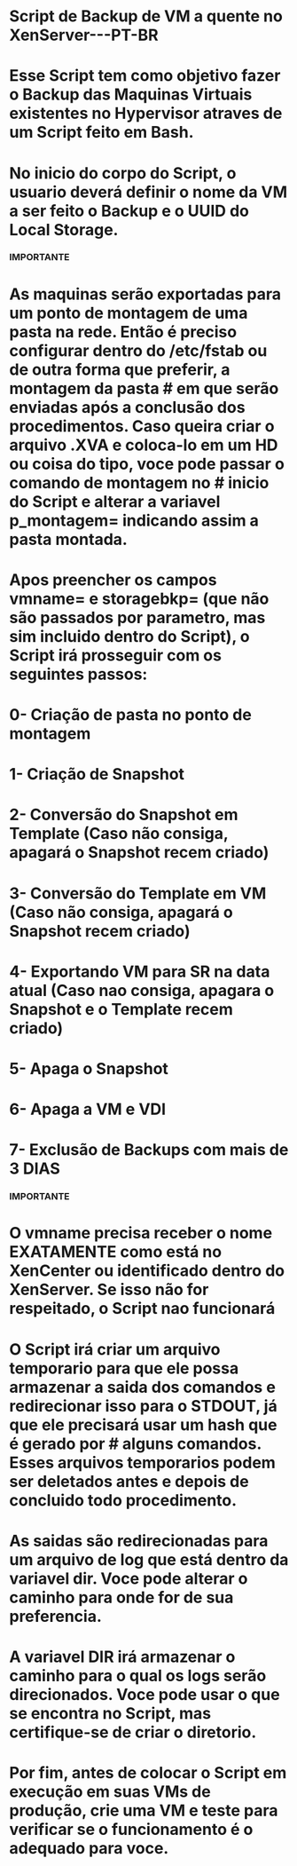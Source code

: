 # Script de Backup de VM a quente no XenServer---PT-BR #

# Esse Script tem como objetivo fazer o Backup das Maquinas Virtuais existentes no Hypervisor atraves de um Script feito em Bash.
# No inicio do corpo do Script, o usuario deverá definir o nome da VM a ser feito o Backup e o UUID do Local Storage.

###   IMPORTANTE ###
# As maquinas serão exportadas para um ponto de montagem de uma pasta na rede. Então é preciso configurar dentro do /etc/fstab ou de outra forma que preferir, a montagem da pasta # em que serão enviadas após a conclusão dos procedimentos. Caso queira criar o arquivo .XVA e coloca-lo em um HD ou coisa do tipo, voce pode passar o comando de montagem no        # inicio do Script e alterar a variavel p_montagem= indicando assim a pasta montada.
###

# Apos preencher os campos vmname= e storagebkp= (que não são passados por parametro, mas sim incluido dentro do Script), o Script irá prosseguir com os seguintes passos:
# 0- Criação de pasta no ponto de montagem
# 1- Criação de Snapshot
# 2- Conversão do Snapshot em Template (Caso não consiga, apagará o Snapshot recem criado)
# 3- Conversão do Template em VM (Caso não consiga, apagará o Snapshot recem criado)
# 4- Exportando VM para SR na data atual (Caso nao consiga, apagara o Snapshot e o Template recem criado)
# 5- Apaga o Snapshot 
# 6- Apaga a VM e VDI
# 7- Exclusão de Backups com mais de 3 DIAS

### IMPORTANTE ###
# O vmname precisa receber o nome EXATAMENTE como está no XenCenter ou identificado dentro do XenServer. Se isso não for respeitado, o Script nao funcionará
###

# O Script irá criar um arquivo temporario para que ele possa armazenar a saida dos comandos e redirecionar isso para o STDOUT, já que ele precisará usar um hash que é gerado por # alguns comandos. Esses arquivos temporarios podem ser deletados antes e depois de concluido todo procedimento.
# As saidas são redirecionadas para um arquivo de log que está dentro da variavel dir. Voce pode alterar o caminho para onde for de sua preferencia.
# A variavel DIR irá armazenar o caminho para o qual os logs serão direcionados. Voce pode usar o que se encontra no Script, mas certifique-se de criar o diretorio.


# Por fim, antes de colocar o Script em execução em suas VMs de produção, crie uma VM e teste para verificar se o funcionamento é o adequado para voce.
